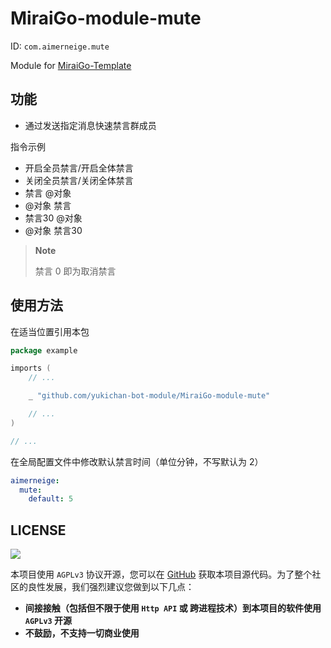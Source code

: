 # MiraiGo-module-mute

ID: `com.aimerneige.mute`

Module for [MiraiGo-Template](https://github.com/Logiase/MiraiGo-Template)

## 功能

- 通过发送指定消息快速禁言群成员

指令示例

- 开启全员禁言/开启全体禁言
- 关闭全员禁言/关闭全体禁言
- 禁言 @对象
- @对象 禁言
- 禁言30 @对象
- @对象 禁言30

> **Note**
>
> 禁言 0 即为取消禁言

## 使用方法

在适当位置引用本包

```go
package example

imports (
    // ...

    _ "github.com/yukichan-bot-module/MiraiGo-module-mute"

    // ...
)

// ...
```

在全局配置文件中修改默认禁言时间（单位分钟，不写默认为 2）

```yaml
aimerneige:
  mute:
    default: 5
```

## LICENSE

<a href="https://www.gnu.org/licenses/agpl-3.0.en.html">
<img src="https://www.gnu.org/graphics/agplv3-155x51.png">
</a>

本项目使用 `AGPLv3` 协议开源，您可以在 [GitHub](https://github.com/yukichan-bot-module/MiraiGo-module-mute) 获取本项目源代码。为了整个社区的良性发展，我们强烈建议您做到以下几点：

- **间接接触（包括但不限于使用 `Http API` 或 跨进程技术）到本项目的软件使用 `AGPLv3` 开源**
- **不鼓励，不支持一切商业使用**
